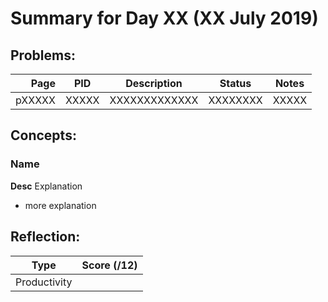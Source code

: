 # Summary for Day XX (XX July 2019)

## Problems:
|  Page  |  PID  |  Description  |  Status  | Notes |
|-------:|-------|---------------|:--------:|-------|
  pXXXXX | XXXXX | XXXXXXXXXXXXX | XXXXXXXX | XXXXX

## Concepts:
### Name
**Desc**
Explanation
  - more explanation

## Reflection:
|  Type  |  Score (/12)  |
|--------|:-------------:|
Productivity | <score>
